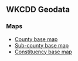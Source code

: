 ## WKCDD Geodata

### Maps
* [County base map](https://www.mapbox.com/editor/?id=ona.i3hg15g5)
* [Sub-county base map](https://www.mapbox.com/editor/?id=ona.i42efo92)
* [Constituency base map](https://www.mapbox.com/editor/?id=ona.i3hmlj38)

